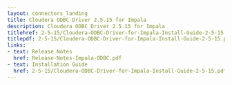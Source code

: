 ```yaml
---
layout: connectors_landing
title: Cloudera ODBC Driver 2.5.15 for Impala
description: Cloudera ODBC Driver 2.5.15 for Impala
titlehref: 2-5-15/Cloudera-ODBC-Driver-for-Impala-Install-Guide-2-5-15.pdf
titlepdf: 2-5-15/Cloudera-ODBC-Driver-for-Impala-Install-Guide-2-5-15.pdf
links:
- text: Release Notes
  href: Release-Notes-Impala-ODBC.pdf
- text: Installation Guide
  href: 2-5-15/Cloudera-ODBC-Driver-for-Impala-Install-Guide-2-5-15.pdf
---
```

